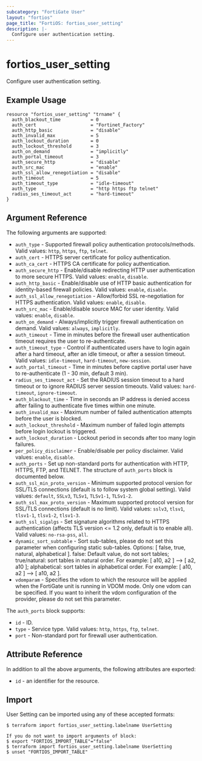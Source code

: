 ```yaml
---
subcategory: "FortiGate User"
layout: "fortios"
page_title: "FortiOS: fortios_user_setting"
description: |-
  Configure user authentication setting.
---
```


# fortios_user_setting
Configure user authentication setting.

## Example Usage

```hcl
resource "fortios_user_setting" "trname" {
  auth_blackout_time           = 0
  auth_cert                    = "Fortinet_Factory"
  auth_http_basic              = "disable"
  auth_invalid_max             = 5
  auth_lockout_duration        = 0
  auth_lockout_threshold       = 3
  auth_on_demand               = "implicitly"
  auth_portal_timeout          = 3
  auth_secure_http             = "disable"
  auth_src_mac                 = "enable"
  auth_ssl_allow_renegotiation = "disable"
  auth_timeout                 = 5
  auth_timeout_type            = "idle-timeout"
  auth_type                    = "http https ftp telnet"
  radius_ses_timeout_act       = "hard-timeout"
}
```

## Argument Reference

The following arguments are supported:

* `auth_type` - Supported firewall policy authentication protocols/methods. Valid values: `http`, `https`, `ftp`, `telnet`.
* `auth_cert` - HTTPS server certificate for policy authentication.
* `auth_ca_cert` - HTTPS CA certificate for policy authentication.
* `auth_secure_http` - Enable/disable redirecting HTTP user authentication to more secure HTTPS. Valid values: `enable`, `disable`.
* `auth_http_basic` - Enable/disable use of HTTP basic authentication for identity-based firewall policies. Valid values: `enable`, `disable`.
* `auth_ssl_allow_renegotiation` - Allow/forbid SSL re-negotiation for HTTPS authentication. Valid values: `enable`, `disable`.
* `auth_src_mac` - Enable/disable source MAC for user identity. Valid values: `enable`, `disable`.
* `auth_on_demand` - Always/implicitly trigger firewall authentication on demand. Valid values: `always`, `implicitly`.
* `auth_timeout` - Time in minutes before the firewall user authentication timeout requires the user to re-authenticate.
* `auth_timeout_type` - Control if authenticated users have to login again after a hard timeout, after an idle timeout, or after a session timeout. Valid values: `idle-timeout`, `hard-timeout`, `new-session`.
* `auth_portal_timeout` - Time in minutes before captive portal user have to re-authenticate (1 - 30 min, default 3 min).
* `radius_ses_timeout_act` - Set the RADIUS session timeout to a hard timeout or to ignore RADIUS server session timeouts. Valid values: `hard-timeout`, `ignore-timeout`.
* `auth_blackout_time` - Time in seconds an IP address is denied access after failing to authenticate five times within one minute.
* `auth_invalid_max` - Maximum number of failed authentication attempts before the user is blocked.
* `auth_lockout_threshold` - Maximum number of failed login attempts before login lockout is triggered.
* `auth_lockout_duration` - Lockout period in seconds after too many login failures.
* `per_policy_disclaimer` - Enable/disable per policy disclaimer. Valid values: `enable`, `disable`.
* `auth_ports` - Set up non-standard ports for authentication with HTTP, HTTPS, FTP, and TELNET. The structure of `auth_ports` block is documented below.
* `auth_ssl_min_proto_version` - Minimum supported protocol version for SSL/TLS connections (default is to follow system global setting). Valid values: `default`, `SSLv3`, `TLSv1`, `TLSv1-1`, `TLSv1-2`.
* `auth_ssl_max_proto_version` - Maximum supported protocol version for SSL/TLS connections (default is no limit). Valid values: `sslv3`, `tlsv1`, `tlsv1-1`, `tlsv1-2`, `tlsv1-3`.
* `auth_ssl_sigalgs` - Set signature algorithms related to HTTPS authentication (affects TLS version <= 1.2 only, default is to enable all). Valid values: `no-rsa-pss`, `all`.
* `dynamic_sort_subtable` - Sort sub-tables, please do not set this parameter when configuring static sub-tables. Options: [ false, true, natural, alphabetical ]. false: Default value, do not sort tables; true/natural: sort tables in natural order. For example: [ a10, a2 ] --> [ a2, a10 ]; alphabetical: sort tables in alphabetical order. For example: [ a10, a2 ] --> [ a10, a2 ].
* `vdomparam` - Specifies the vdom to which the resource will be applied when the FortiGate unit is running in VDOM mode. Only one vdom can be specified. If you want to inherit the vdom configuration of the provider, please do not set this parameter.

The `auth_ports` block supports:

* `id` - ID.
* `type` - Service type. Valid values: `http`, `https`, `ftp`, `telnet`.
* `port` - Non-standard port for firewall user authentication.


## Attribute Reference

In addition to all the above arguments, the following attributes are exported:
* `id` - an identifier for the resource.

## Import

User Setting can be imported using any of these accepted formats:
```
$ terraform import fortios_user_setting.labelname UserSetting

If you do not want to import arguments of block:
$ export "FORTIOS_IMPORT_TABLE"="false"
$ terraform import fortios_user_setting.labelname UserSetting
$ unset "FORTIOS_IMPORT_TABLE"
```
